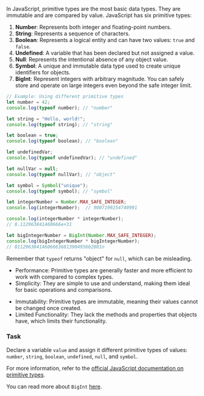 In JavaScript, primitive types are the most basic data types. They are immutable and are compared by value. JavaScript has six primitive types:

1. **Number**: Represents both integer and floating-point numbers.
2. **String**: Represents a sequence of characters.
3. **Boolean**: Represents a logical entity and can have two values: `true` and `false`.
4. **Undefined**: A variable that has been declared but not assigned a value.
5. **Null**: Represents the intentional absence of any object value.
6. **Symbol**: A unique and immutable data type used to create unique identifiers for objects.
7. **BigInt**: Represent integers with arbitrary magnitude. You can safely store and operate on large integers even beyond the safe integer limit.

```javascript
// Example: Using different primitive types
let number = 42;
console.log(typeof number); // "number"

let string = "Hello, world!";
console.log(typeof string); // "string"

let boolean = true;
console.log(typeof boolean); // "boolean"

let undefinedVar;
console.log(typeof undefinedVar); // "undefined"

let nullVar = null;
console.log(typeof nullVar); // "object"

let symbol = Symbol("unique");
console.log(typeof symbol); // "symbol"

let integerNumber = Number.MAX_SAFE_INTEGER;
console.log(integerNumber);  // 9007199254740991

console.log(integerNumber * integerNumber);
// 8.112963841460666e+31

let bigIntegerNumber = BigInt(Number.MAX_SAFE_INTEGER);
console.log(bigIntegerNumber * bigIntegerNumber);
// 81129638414606663681390495662081n
```
Remember that `typeof` returns "object" for `null`, which can be misleading.

<div class="hint" title="Advantages of using primitive types">
<ul>
<li>Performance: Primitive types are generally faster and more efficient to work with compared to complex types.</li>
<li>Simplicity: They are simple to use and understand, making them ideal for basic operations and comparisons.</li>
</ul>
</div> 
<div class="hint" title="Specific behaviour">
<ul>
<li>Immutability: Primitive types are immutable, meaning their values cannot be changed once created.</li>
<li>Limited Functionality: They lack the methods and properties that objects have, which limits their functionality.</li>
</ul>
</div>

### Task
Declare a variable `value` and assign it different primitive types of values: `number`, `string`, `boolean`, `undefined`, `null`, and `symbol`.

<div class="hint" title="Want to know more?">
For more information, refer to the <a href="https://developer.mozilla.org/en-US/docs/Web/JavaScript/Data_structures#primitive_values">official JavaScript documentation on primitive types</a>.

You can read more about <code>BigInt</code> <a href="https://developer.mozilla.org/en-US/docs/Web/JavaScript/Data_structures#bigint_type">here</a>. 
</div>
